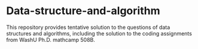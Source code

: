 # Data-structure-and-algorithm

This repository provides tentative solution to the questions of data structures and algorithms, including the solution to the coding assignments from WashU Ph.D. mathcamp 508B.
